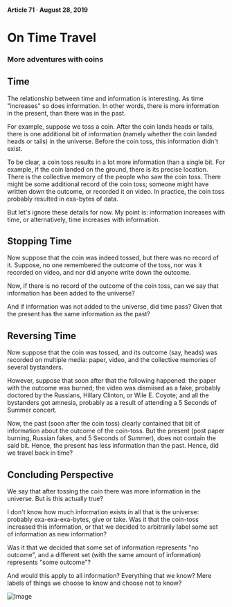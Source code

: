 #### Article 71 · August 28, 2019

# On Time Travel

### More adventures with coins

## Time

The relationship between time and information is interesting. As time "increases" so does information. In other words, there is more information in the present, than there was in the past.

For example, suppose we toss a coin. After the coin lands heads or tails, there is one additional bit of information (namely whether the coin landed heads or tails) in the universe. Before the coin toss, this information didn't exist.

To be clear, a coin toss results in a lot more information than a single bit. For example, if the coin landed on the ground, there is its precise location. There is the collective memory of the people who saw the coin toss. There might be some additional record of the coin toss; someone might have written down the outcome, or recorded it on video. In practice, the coin toss probably resulted in exa-bytes of data.

But let's ignore these details for now. My point is: information increases with time, or alternatively, time increases with information.

## Stopping Time

Now suppose that the coin was indeed tossed, but there was no record of it. Suppose, no one remembered the outcome of the toss, nor was it recorded on video, and nor did anyone write down the outcome.

Now, if there is no record of the outcome of the coin toss, can we say that information has been added to the universe?

And if information was not added to the universe, did time pass? Given that the present has the same information as the past?

## Reversing Time

Now suppose that the coin was tossed, and its outcome (say, heads) was recorded on multiple media: paper, video, and the collective memories of several bystanders.

However, suppose that soon after that the following happened: the paper with the outcome was burned; the video was dismiised as a fake, probably doctored by the Russians, Hillary Clinton, or Wile E. Coyote; and all the bystanders got amnesia, probably as a result of attending a 5 Seconds of Summer concert.

Now, the past (soon after the coin toss) clearly contained that bit of information about the outcome of the coin-toss. But the present (post paper burning, Russian fakes, and 5 Seconds of Summer), does not contain the said bit. Hence, the present has less information than the past. Hence, did we travel back in time?

## Concluding Perspective

We say that after tossing the coin there was more information in the universe. But is this actually true?

I don't know how much information exists in all that is the universe: probably exa-exa-exa-bytes, give or take. Was it that the coin-toss increased this information, or that we decided to arbitrarily label some set of information as new information?

Was it that we decided that some set of information represents "no outcome", and a different set (with the same amount of information) represents "some outcome"?

And would this apply to all information? Everything that we know? Mere labels of things we choose to know and choose not to know?

![Image](https://cdn-images-1.medium.com/max/800/1*YbRT1Hh1CLbgrHEBebRo-g.jpeg)